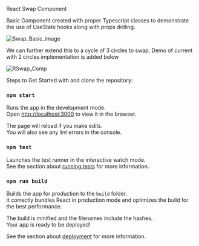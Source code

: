 React Swap Component

Basic Component created with proper Typescript classes to demonstrate the use of UseState hooks along with props drilling.

![Swap_Basic_image](https://github.com/naiveContributer/rswap-component/assets/30657414/45104ba8-f656-4eff-98e7-0ffa882ff050)


We can further extend this to a cycle of 3 circles to swap. Demo of current with 2 circles implementation is added below

![RSwap_Comp](https://github.com/naiveContributer/rswap-component/assets/30657414/6a434ab3-f366-4aa7-ae53-2c83a8ed2fba)


Steps to Get Started with and clone the repository:

### `npm start`

Runs the app in the development mode.\
Open [http://localhost:3000](http://localhost:3000) to view it in the browser.

The page will reload if you make edits.\
You will also see any lint errors in the console.

### `npm test`

Launches the test runner in the interactive watch mode.\
See the section about [running tests](https://facebook.github.io/create-react-app/docs/running-tests) for more information.

### `npm run build`

Builds the app for production to the `build` folder.\
It correctly bundles React in production mode and optimizes the build for the best performance.

The build is minified and the filenames include the hashes.\
Your app is ready to be deployed!

See the section about [deployment](https://facebook.github.io/create-react-app/docs/deployment) for more information.

